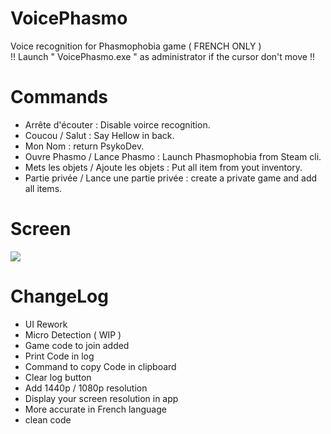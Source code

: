 # VoicePhasmo

Voice recognition for Phasmophobia game ( FRENCH ONLY ) <br>
!! Launch " VoicePhasmo.exe " as administrator if the cursor don't move !!

# Commands
* Arrête d'écouter : Disable voirce recognition. <br>
* Coucou / Salut : Say Hellow in back. <br>
* Mon Nom : return PsykoDev. <br>
* Ouvre Phasmo / Lance Phasmo : Launch Phasmophobia from Steam cli. <br>
* Mets les objets / Ajoute les objets : Put all item from yout inventory. <br>
* Partie privée / Lance une partie privée : create a private game and add all items. <br>

# Screen

![](https://cdn.discordapp.com/attachments/771375636358103081/808628333788790824/unknown.png)

# ChangeLog

* UI Rework
* Micro Detection ( WIP )
* Game code to join added
* Print Code in log
* Command to copy Code in clipboard
* Clear log button
* Add 1440p / 1080p resolution
* Display your screen resolution in app
* More accurate in French language
* clean code
